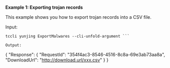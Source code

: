 **Example 1: Exporting trojan records**

This example shows you how to export trojan records into a CSV file.

Input: 

```
tccli yunjing ExportMalwares --cli-unfold-argument ```

Output: 
```
{
    "Response": {
        "RequestId": "354f4ac3-8546-4516-8c8a-69e3ab73aa8a",
        "DownloadUrl": "http://download.url/xxx.csv"
    }
}
```


